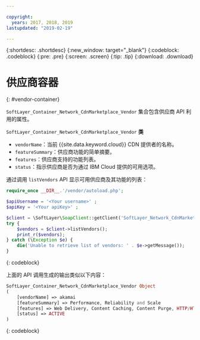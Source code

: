 ```yaml
---

copyright:
  years: 2017, 2018, 2019
lastupdated: "2019-02-19"

---
```


{:shortdesc: .shortdesc}
{:new_window: target="_blank"}
{:codeblock: .codeblock}
{:pre: .pre}
{:screen: .screen}
{:tip: .tip}
{:download: .download}

# 供应商容器
{: #vendor-container}

`SoftLayer_Container_Network_CdnMarketplace_Vendor` 集合包含供应商 API 利用的属性。


`SoftLayer_Container_Network_CdnMarketplace_Vendor` **类**  
* `vendorName`：当前 {{site.data.keyword.cloud}} CDN 提供者的名称。  
* `featureSummary`：供应商功能的简单摘要。  
* `features`：供应商支持的功能列表。  
* `status`：指示供应商是否为通过 IBM Cloud 提供的可用选项。


通过调用 `listVendors` API 显示可用供应商及其功能的列表：

```php
require_once __DIR__.'/vendor/autoload.php';

$apiUsername = '<Your username>' ;
$apiKey = '<Your apiKey>' ;

$client = \SoftLayer\SoapClient::getClient('SoftLayer_Network_CdnMarketplace_Vendor', null, $apiUsername, $apiKey);
try {
    $vendors = $client->listVendors();
    print_r($vendors);
} catch (\Exception $e) {
    die('Unable to retrieve list of vendors: ' . $e->getMessage());
}
```
{: codeblock}

上面的 API 调用生成的输出类似以下内容：


```php
SoftLayer_Container_Network_CdnMarketplace_Vendor Object
(
    [vendorName] => akamai
    [featureSummary] => Performance, Reliability and Scale
    [features] => Web Delivery, Content Caching, Content Purge, HTTP/HTTPS Support
    [status] => ACTIVE
)

```
{: codeblock}
